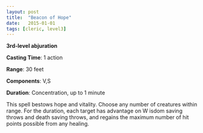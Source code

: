 ```yaml
---
layout: post
title:  "Beacon of Hope"
date:   2015-01-01
tags: [cleric, level3]
---
```


**3rd-level abjuration**

**Casting Time**: 1 action

**Range**: 30 feet

**Components**: V,S

**Duration**: Concentration, up to 1 minute

This spell bestows hope and vitality. Choose any number of creatures within range. For the duration, each target has advantage on W isdom saving throws and death saving throws, and regains the maximum number of hit points possible from any healing.
